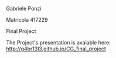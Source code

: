 Gabriele Ponzi

Matricola 417229


Final Project

The Project's presentation is avaiable here:
http://g4br13l3.github.io/CG_final_project
